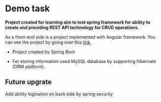 # Demo task

**Project created for learning aim to test spring framework for ability to create and providing REST API technology for CRUD operations.** <br/>

As a front-end side is a project implemented with Angular framework. You can see the project by going over this [link.](https://github.com/Nazarii-Lutsiv/task-home-angl.git)

* Project created by Spring Boot

* For storing information used MySQL database by supporting hibernate (ORM platform).

## Future upgrate

Add ability logination on back side by spring security


